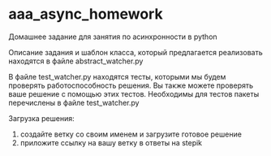 # aaa_async_homework
Домашнее задание для занятия по асинхронности в python

Описание задания и шаблон класса, который предлагается реализовать находятся в файле abstract_watcher.py

В файле test_watcher.py находятся тесты, которыми мы будем проверять работоспособность решения. Вы также можете проверять ваше решение с помощью этих тестов. Необходимы для тестов пакеты перечислены в файле test_watcher.py

Загрузка решения:
1) создайте ветку со своим именем и загрузите готовое решение
2) приложите ссылку на вашу ветку в ответы на stepik
